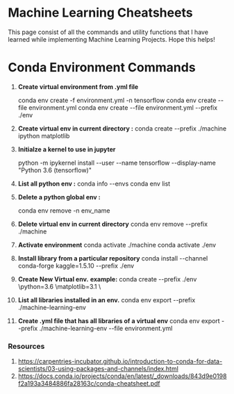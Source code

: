# Machine Learning Cheatsheets

This page consist of all the commands and utility functions that I have learned while implementing Machine Learning Projects. 
Hope this helps!


# Conda Environment Commands

 1. **Create virtual environment from .yml file**

    conda env create -f environment.yml -n tensorflow
    conda env create --file environment.yml
	conda env create --file environment.yml --prefix ./env

 2. **Create virtual env in current directory :**
conda create --prefix ./machine ipython matplotlib

 3. **Initialze a kernel to use in  jupyter**

    python -m ipykernel install --user --name tensorflow --display-name "Python 3.6 (tensorflow)"

 4. **List all python  env :**
     conda info --envs 
     conda env list

 5. **Delete a python global env :**

    conda env remove -n env_name

 6. **Delete virtual env in current directory** 
conda env remove --prefix ./machine

 7. **Activate environment** 
conda activate ./machine
conda activate ./env

 8.  **Install library from a particular repository** 
   conda install --channel conda-forge kaggle=1.5.10  --prefix ./env
  

 9. **Create New Virtual env.**
 **example:** 
conda create --prefix ./env 
\python=3.6 
\matplotlib=3.1 \ 

 10. **List all libraries installed in an env.**
conda env export --prefix ./machine-learning-env 

 11. **Create .yml file that has all libraries of a virtual env**
conda env export --prefix ./machine-learning-env --file environment.yml

### Resources 

 1. https://carpentries-incubator.github.io/introduction-to-conda-for-data-scientists/03-using-packages-and-channels/index.html
 2. https://docs.conda.io/projects/conda/en/latest/_downloads/843d9e0198f2a193a3484886fa28163c/conda-cheatsheet.pdf
 
